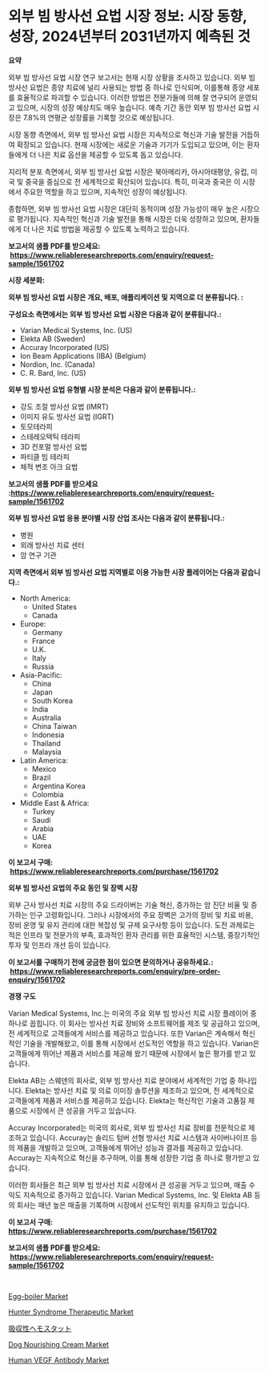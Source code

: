 <p><h1>외부 빔 방사선 요법 시장 정보: 시장 동향, 성장, 2024년부터 2031년까지 예측된 것</h1></p><p><strong>요약</strong></p>
<p><p>외부 빔 방사선 요법 시장 연구 보고서는 현재 시장 상황을 조사하고 있습니다. 외부 빔 방사선 요법은 종양 치료에 널리 사용되는 방법 중 하나로 인식되며, 이를통해 종양 세포를 효율적으로 파괴할 수 있습니다. 이러한 방법은 전문가들에 의해 잘 연구되어 운영되고 있으며, 시장의 성장 예상치도 매우 높습니다. 예측 기간 동안 외부 빔 방사선 요법 시장은 7.8%의 연평균 성장률을 기록할 것으로 예상됩니다.</p><p>시장 동향 측면에서, 외부 빔 방사선 요법 시장은 지속적으로 혁신과 기술 발전을 거듭하여 확장되고 있습니다. 현재 시장에는 새로운 기술과 기기가 도입되고 있으며, 이는 환자들에게 더 나은 치료 옵션을 제공할 수 있도록 돕고 있습니다.</p><p>지리적 분포 측면에서, 외부 빔 방사선 요법 시장은 북아메리카, 아시아태평양, 유럽, 미국 및 중국을 중심으로 전 세계적으로 확산되어 있습니다. 특히, 미국과 중국은 이 시장에서 주요한 역할을 하고 있으며, 지속적인 성장이 예상됩니다.</p><p>종합하면, 외부 빔 방사선 요법 시장은 대단히 동적이며 성장 가능성이 매우 높은 시장으로 평가됩니다. 지속적인 혁신과 기술 발전을 통해 시장은 더욱 성장하고 있으며, 환자들에게 더 나은 치료 방법을 제공할 수 있도록 노력하고 있습니다.</p></p>
<p><strong>보고서의 샘플 PDF를 받으세요: &nbsp;<a href="https://www.reliableresearchreports.com/enquiry/request-sample/1561702">https://www.reliableresearchreports.com/enquiry/request-sample/1561702</a></strong></p>
<p><strong>시장 세분화:</strong></p>
<p><strong> 외부 빔 방사선 요법 시장은 개요, 배포, 애플리케이션 및 지역으로 더 분류됩니다. :</strong></p>
<p><strong>구성요소 측면에서는 외부 빔 방사선 요법 시장은 다음과 같이 분류됩니다.:</strong></p>
<p><ul><li>Varian Medical Systems, Inc. (US)</li><li>Elekta AB (Sweden)</li><li>Accuray Incorporated (US)</li><li>Ion Beam Applications (IBA) (Belgium)</li><li>Nordion, Inc. (Canada)</li><li>C. R. Bard, Inc. (US)</li></ul></p>
<p><strong> 외부 빔 방사선 요법 유형별 시장 분석은 다음과 같이 분류됩니다.:</strong></p>
<p><ul><li>강도 조절 방사선 요법 (IMRT)</li><li>이미지 유도 방사선 요법 (IGRT)</li><li>토모테라피</li><li>스테레오택틱 테라피</li><li>3D 컨포멀 방사선 요법</li><li>파티클 빔 테라피</li><li>체적 변조 아크 요법</li></ul></p>
<p><strong>보고서의 샘플 PDF를 받으세요 :<a href="https://www.reliableresearchreports.com/enquiry/request-sample/1561702">https://www.reliableresearchreports.com/enquiry/request-sample/1561702</a></strong></p>
<p><strong> 외부 빔 방사선 요법 응용 분야별 시장 산업 조사는 다음과 같이 분류됩니다.:</strong></p>
<p><ul><li>병원</li><li>외래 방사선 치료 센터</li><li>암 연구 기관</li></ul></p>
<p><strong>지역 측면에서 외부 빔 방사선 요법 지역별로 이용 가능한 시장 플레이어는 다음과 같습니다.:</strong></p>
<p><ul>
    <li>
        North America:
        <ul>
            <li>United States</li>
            <li>Canada</li>
        </ul>
    </li>
    <li>
        Europe:
        <ul>
            <li>Germany</li>
            <li>France</li>
            <li>U.K.</li>
            <li>Italy</li>
            <li>Russia</li>
        </ul>
    </li>
    <li>
        Asia-Pacific:
        <ul>
            <li>China</li>
            <li>Japan</li>
            <li>South Korea</li>
            <li>India</li>
            <li>Australia</li>
            <li>China Taiwan</li>
            <li>Indonesia</li>
            <li>Thailand</li>
            <li>Malaysia</li>
        </ul>
    </li>
    <li>
        Latin America:
        <ul>
            <li>Mexico</li>
            <li>Brazil</li>
            <li>Argentina Korea</li>
            <li>Colombia</li>
        </ul>
    </li>
    <li>
        Middle East & Africa:
        <ul>
            <li>Turkey</li>
            <li>Saudi</li>
            <li>Arabia</li>
            <li>UAE</li>
            <li>Korea</li>
        </ul>
    </li>
    </ul></p>
<p><strong>이 보고서 구매: &nbsp;<a href="https://www.reliableresearchreports.com/purchase/1561702">https://www.reliableresearchreports.com/purchase/1561702</a></strong></p>
<p><strong>외부 빔 방사선 요법의 주요 동인 및 장벽 시장</strong></p>
<p><p>외부 근사 방사선 치료 시장의 주요 드라이버는 기술 혁신, 증가하는 암 진단 비율 및 증가하는 인구 고령화입니다. 그러나 시장에서의 주요 장벽은 고가의 장비 및 치료 비용, 장비 운영 및 유지 관리에 대한 복잡성 및 규제 요구사항 등이 있습니다. 도전 과제로는 적은 인프라 및 전문가의 부족, 효과적인 환자 관리를 위한 효율적인 시스템, 중장기적인 투자 및 인프라 개선 등이 있습니다.</p></p>
<p><strong>이 보고서를 구매하기 전에 궁금한 점이 있으면 문의하거나 공유하세요.: &nbsp;<a href="https://www.reliableresearchreports.com/enquiry/pre-order-enquiry/1561702">https://www.reliableresearchreports.com/enquiry/pre-order-enquiry/1561702</a></strong></p>
<p><strong>경쟁 구도</strong></p>
<p><p>Varian Medical Systems, Inc.는 미국의 주요 외부 빔 방사선 치료 시장 플레이어 중 하나로 꼽힙니다. 이 회사는 방사선 치료 장비와 소프트웨어를 제조 및 공급하고 있으며, 전 세계적으로 고객들에게 서비스를 제공하고 있습니다. 또한 Varian은 계속해서 혁신적인 기술을 개발해왔고, 이를 통해 시장에서 선도적인 역할을 하고 있습니다. Varian은 고객들에게 뛰어난 제품과 서비스를 제공해 왔기 때문에 시장에서 높은 평가를 받고 있습니다.</p><p>Elekta AB는 스웨덴의 회사로, 외부 빔 방사선 치료 분야에서 세계적인 기업 중 하나입니다. Elekta는 방사선 치료 및 의료 이미징 솔루션을 제조하고 있으며, 전 세계적으로 고객들에게 제품과 서비스를 제공하고 있습니다. Elekta는 혁신적인 기술과 고품질 제품으로 시장에서 큰 성공을 거두고 있습니다.</p><p>Accuray Incorporated는 미국의 회사로, 외부 빔 방사선 치료 장비를 전문적으로 제조하고 있습니다. Accuray는 솔리드 텀버 선형 방사선 치료 시스템과 사이버나이프 등의 제품을 개발하고 있으며, 고객들에게 뛰어난 성능과 결과를 제공하고 있습니다. Accuray는 지속적으로 혁신을 추구하며, 이를 통해 성장한 기업 중 하나로 평가받고 있습니다.</p><p>이러한 회사들은 최근 외부 빔 방사선 치료 시장에서 큰 성공을 거두고 있으며, 매출 수익도 지속적으로 증가하고 있습니다. Varian Medical Systems, Inc. 및 Elekta AB 등의 회사는 매년 높은 매출을 기록하며 시장에서 선도적인 위치를 유지하고 있습니다.</p></p>
<p><strong>이 보고서 구매: &nbsp; <a href="https://www.reliableresearchreports.com/purchase/1561702">https://www.reliableresearchreports.com/purchase/1561702</a></strong></p>
<p><strong>보고서의 샘플 PDF를 받으세요: &nbsp;<a href="https://www.reliableresearchreports.com/enquiry/request-sample/1561702">https://www.reliableresearchreports.com/enquiry/request-sample/1561702</a></strong><strong></strong></p>
<p>&nbsp;</p>
<p><p><a href="https://github.com/gulaimolin/Market-Research-Report-List-3/blob/main/egg-boiler-market.md">Egg-boiler Market</a></p><p><a href="https://issuu.com/reportprime-2/docs/hunter-syndrome-therapeutic-market-size-2030.pptx">Hunter Syndrome Therapeutic Market</a></p><p><a href="https://github.com/DonaldShaw1965/Market-Research-Report-List-1/blob/main/33604186965.md">吸収性ヘモスタット</a></p><p><a href="https://github.com/mauripalmi/Market-Research-Report-List-2/blob/main/dog-nourishing-cream-market.md">Dog Nourishing Cream Market</a></p><p><a href="https://issuu.com/reportprime-2/docs/human-vegf-antibody-market-size-2030.pptx">Human VEGF Antibody Market</a></p></p>